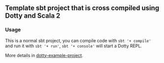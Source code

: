 ## Template sbt project that is cross compiled using Dotty and Scala 2

### Usage

This is a normal sbt project, you can compile code with `sbt '+ compile'` and run it
with `sbt '+ run'`, `sbt '+ console'` will start a Dotty REPL.

More details in [dotty-example-project](https://github.com/lampepfl/dotty-example-project/blob/master/README.md).
